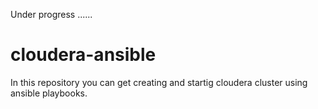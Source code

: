 Under progress ......

# cloudera-ansible
In this repository you can get creating and startig cloudera cluster using ansible playbooks.
